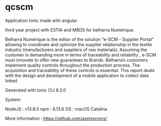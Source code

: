 # qcscm
Application Ionic made with angular.

third year project with ESTIA and MBDS for belharra Numérique.

Belharra Numérique is the editor of the solution "e-SCM - Supplier Portal" allowing to coordinate and optimize the supplier relationship in the textile industry (manufacturers and suppliers of raw materials).
Assuming the customer is demanding more in terms of traceability and reliability , e-SCM must innovate to offer new guarantees to Brands.
Belharra’s customers implement quality controls throughout the production process. The acquisition and traceability of these controls is essential.
This report deals with the design and development of a mobile application to collect data linked

Generated with Ionic CLI 6.3.0

System:

   NodeJS : v13.8.0
   npm    : 6.13.6
   OS     : macOS Catalina

More information : https://github.com/axelverrons/



